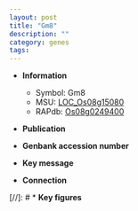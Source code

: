 ```yaml
---
layout: post
title: "Gm8"
description: ""
category: genes
tags: 
---
```


* **Information**  
    + Symbol: Gm8  
    + MSU: [LOC_Os08g15080](http://rice.uga.edu/cgi-bin/ORF_infopage.cgi?orf=LOC_Os08g15080)  
    + RAPdb: [Os08g0249400](http://rapdb.dna.affrc.go.jp/viewer/gbrowse_details/irgsp1?name=Os08g0249400)  

* **Publication**  

* **Genbank accession number**  

* **Key message**  

* **Connection**  

[//]: # * **Key figures**  


